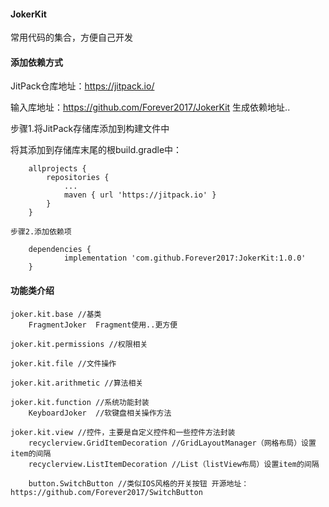 #### JokerKit
常用代码的集合，方便自己开发

#### 添加依赖方式
JitPack仓库地址：https://jitpack.io/

输入库地址：https://github.com/Forever2017/JokerKit 生成依赖地址..

   步骤1.将JitPack存储库添加到构建文件中

   将其添加到存储库末尾的根build.gradle中：

		allprojects {
			repositories {
				...
				maven { url 'https://jitpack.io' }
			}
		}
	
	步骤2.添加依赖项

		dependencies {
				implementation 'com.github.Forever2017:JokerKit:1.0.0'
		}

#### 功能类介绍
	joker.kit.base //基类
		FragmentJoker  Fragment使用..更方便	
		
	joker.kit.permissions //权限相关
	
	joker.kit.file //文件操作
	
	joker.kit.arithmetic //算法相关

	joker.kit.function //系统功能封装
		KeyboardJoker  //软键盘相关操作方法
		
	joker.kit.view //控件，主要是自定义控件和一些控件方法封装 	
		recyclerview.GridItemDecoration //GridLayoutManager（网格布局）设置item的间隔
		recyclerview.ListItemDecoration //List（listView布局）设置item的间隔
		
		button.SwitchButton //类似IOS风格的开关按钮 开源地址：https://github.com/Forever2017/SwitchButton
		
	
	
	
	
	
	
	
	
	
	
	
	
	
	
	
	
	
	
	
	
	
	
	